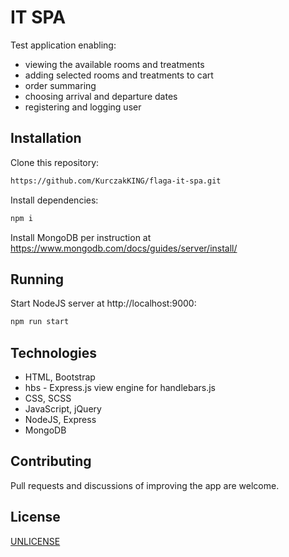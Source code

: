 # IT SPA

Test application enabling:
* viewing the available rooms and treatments
* adding selected rooms and treatments to cart
* order summaring
* choosing arrival and departure dates
* registering and logging user

## Installation

Clone this repository:

```bash
https://github.com/KurczakKING/flaga-it-spa.git
```

Install dependencies:

```bash
npm i
```

Install MongoDB per instruction at https://www.mongodb.com/docs/guides/server/install/

## Running

Start NodeJS server at http://localhost:9000:

```bash
npm run start
```

## Technologies

* HTML, Bootstrap
* hbs - Express.js view engine for handlebars.js
* CSS, SCSS
* JavaScript, jQuery
* NodeJS, Express
* MongoDB


## Contributing
Pull requests and discussions of improving the app are welcome.

## License
[UNLICENSE](https://choosealicense.com/licenses/unlicense/)



